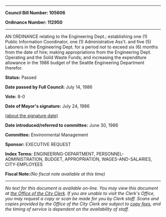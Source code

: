 

********

**Council Bill Number: 105606**
   
**Ordinance Number: 112950**
********

 AN ORDINANCE relating to the Engineering Dept.; establishing one (1) Public Information Coordinator, one (1) Administrative Ass't. and five (5) Laborers in the Engineering Dept. for a period not to exceed six (6) months from the date of hire; making appropriations from the Engineering Dept. Operating and the Solid Waste Funds; and increasing the expenditure allowance in the 1986 budget of the Seattle Engineering Department therefor.

**Status:** Passed
   
**Date passed by Full Council:** July 14, 1986
   
**Vote:** 8-0
   
**Date of Mayor's signature:** July 24, 1986
   
[(about the signature date)](/~public/approvaldate.htm)
   
   
   
**Date introduced/referred to committee:** June 30, 1986
   
**Committee:** Environmental Management
   
**Sponsor:** EXECUTIVE REQUEST
   
   
**Index Terms:** ENGINEERING-DEPARTMENT, PERSONNEL-ADMINISTRATION, BUDGET, APPROPRIATION, WAGES-AND-SALARIES, CITY-EMPLOYEES

**Fiscal Note:**_(No fiscal note available at this time)_
********

_No text for this document is available on-line. You may view this document at [the Office of the City Clerk](http://www.seattle.gov/leg/clerk/contactUs.htm). If you are unable to visit the Clerk's Office, you may request a copy or scan be made for you by Clerk staff. Scans and copies provided by the Office of the City Clerk are subject to [copy fees](http://clerk.seattle.gov/~public/clerkfees.htm), and the timing of service is dependent on the availability of staff._

